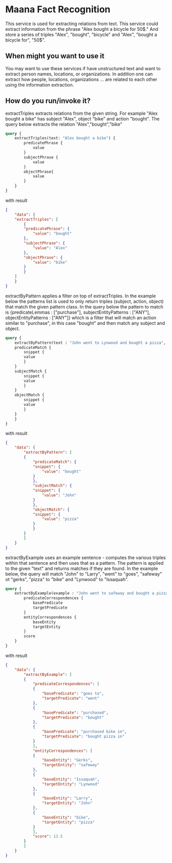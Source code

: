 # Maana Fact Recognition

This service is used for extracting relations from text.  This service could extract information from the phrase "Alex bought a bicycle for 50$."  And store a series of triples "Alex", "bought", "bicycle" and "Alex", "bought a bicycle for", "50$".

## When might you want to use it
You may want to use these services if have unstructured text and want to extract person names, locations, or organizations.  In addition one can extract how people, locations, organizations ... are related to each other using the information extraction.

## How do you run/invoke it?
extractTriples extracts relations from the given string.  For example "Alex bought a bike" has subject "Alex", object "bike" and action "bought".  The query below extracts the relation "Alex","bought","bike"

```graphql
query {
    extractTriples(text: "Alex bought a bike") {
        predicatePhrase {
            value
        }
        subjectPhrase {
            value
        }
        objectPhrase{
            value
        }
    }
}
```
with result
```json
{
    "data": {
    "extractTriples": [
        {
        "predicatePhrase": {
            "value": "bought"
        },
        "subjectPhrase": {
            "value": "Alex"
        },
        "objectPhrase": {
            "value": "bike"
        }
        }
    ]
    }
}
```
extractByPattern applies a filter on top of extractTriples.  In the example below the patterns list is used to only return triples (subject, action, object) that match the given pattern class.  In the query below  the pattern to match is {predicateLemmas : ["purchase"], subjectEntityPatterns : ["ANY"], objectEntityPatterns : ["ANY"]} which is a filter that will match an action similar to "purchase", in this case "bought" and then match any subject and object. 

```graphql
query {
    extractByPattern(text : "John went to Lynwood and bought a pizza", patterns : [{predicateLemmas : ["purchase"], subjectEntityPattern : ["ANY"], objectEntityPattern : ["ANY"]}]) {
    predicateMatch {
        snippet {
        value
        }
    }
    subjectMatch {
        snippet {
        value
        }
    }
    objectMatch {
        snippet {
        value
        }
    }
    }
}
```

with result
```json
{
    "data": {
        "extractByPattern": [
        {
            "predicateMatch": {
            "snippet": {
                "value": "bought"
            }
            },
            "subjectMatch": {
            "snippet": {
                "value": "John"
            }
            },
            "objectMatch": {
            "snippet": {
                "value": "pizza"
            }
            }
        }
        ]
    }
}
```
extractByExample uses an example sentence - computes the various triples within that sentence and then uses that as a pattern.  The pattern is applied to the given "text" and returns matches if they are found.  In the example below, the query will match "John" to "Larry", "went" to "goes", "safeway" ot "gerks", "pizza" to "bike" and "Lynwood" to "Issaquah".

```graphql
query {
    extractByExample(example : "John went to safeway and bought a pizza in Lynwood", text : "Larry goes to Gerks and purchased a bike in Issaquah") {
        predicateCorrespondences {
            basePredicate
            targetPredicate
        }
        entityCorrespondences {
            baseEntity
            targetEntity
        }
        score
    }
}
```

with result
```json
{
    "data": {
        "extractByExample": [
        {
            "predicateCorrespondences": [
            {
                "basePredicate": "goes to",
                "targetPredicate": "went"
            },
            {
                "basePredicate": "purchased",
                "targetPredicate": "bought"
            },
            {
                "basePredicate": "purchased bike in",
                "targetPredicate": "bought pizza in"
            }
            ],
            "entityCorrespondences": [
            {
                "baseEntity": "Gerks",
                "targetEntity": "safeway"
            },
            {
                "baseEntity": "Issaquah",
                "targetEntity": "Lynwood"
            },
            {
                "baseEntity": "Larry",
                "targetEntity": "John"
            },
            {
                "baseEntity": "bike",
                "targetEntity": "pizza"
            }
            ],
            "score": 13.5
        }
        ]
    }
}
```
